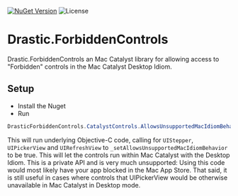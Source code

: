 [![NuGet Version](https://img.shields.io/nuget/v/Drastic.ForbiddenControls.svg)](https://www.nuget.org/packages/Drastic.ForbiddenControls/) ![License](https://img.shields.io/badge/License-MIT-blue.svg)

# Drastic.ForbiddenControls

Drastic.ForbiddenControls an Mac Catalyst library for allowing access to "Forbidden" controls in the Mac Catalyst Desktop Idiom.

## Setup

- Install the Nuget
- Run

```csharp
DrasticForbiddenControls.CatalystControls.AllowsUnsupportedMacIdiomBehavior();
```

This will run underlying Objective-C code, calling for `UIStepper`, `UIPickerView` and `UIRefreshView` to `_setAllowsUnsupportedMacIdiomBehavior` to be true. This will let the controls run within Mac Catalyst with the Desktop Idiom. This is a private API and is very much unsupported: Using this code would most likely have your app blocked in the Mac App Store. That said, it is still useful in cases where controls that UIPickerView would be otherwise unavailable in Mac Catalyst in Desktop mode.
